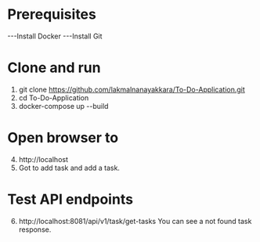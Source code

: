 # Prerequisites
---Install Docker
---Install Git

# Clone and run
1. git clone https://github.com/lakmalnanayakkara/To-Do-Application.git
2. cd To-Do-Application
3. docker-compose up --build

# Open browser to 
4. http://localhost
5. Got to add task and add a task.

# Test API endpoints
6. http://localhost:8081/api/v1/task/get-tasks
   You can see a not found task response.
